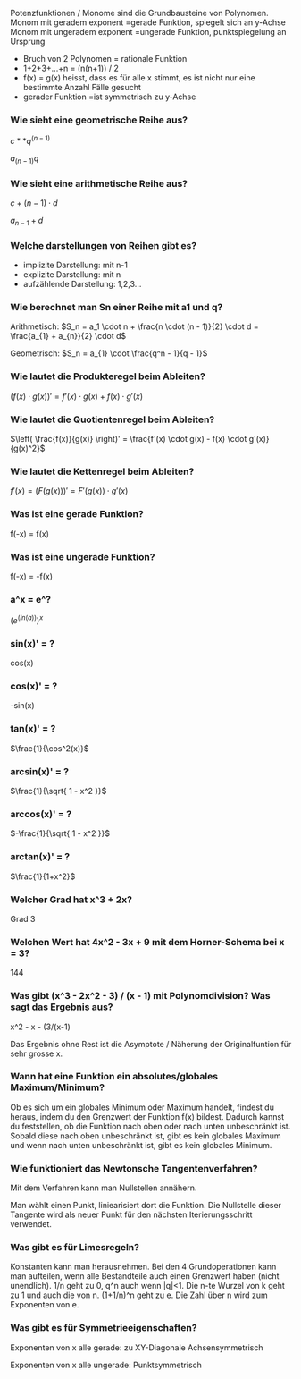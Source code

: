Potenzfunktionen / Monome sind die Grundbausteine von Polynomen.
Monom mit geradem exponent =gerade Funktion, spiegelt sich an y-Achse
Monom mit ungeradem exponent =ungerade Funktion, punktspiegelung an Ursprung
- Bruch von 2 Polynomen = rationale Funktion
- 1+2+3+...+n = (n(n+1)) / 2
- f(x) = g(x) heisst, dass es für alle x stimmt, es ist nicht nur eine bestimmte Anzahl Fälle gesucht
- gerader Funktion =ist symmetrisch zu y-Achse

### Wie sieht eine geometrische Reihe aus?
$c ** q^(n-1)$

$a_(n-1) q$

### Wie sieht eine arithmetische Reihe aus?
$c + (n-1) \cdot d$

$a_{n-1} + d$

### Welche darstellungen von Reihen gibt es?
- implizite Darstellung: mit n-1
- explizite Darstellung: mit n
- aufzählende Darstellung: 1,2,3...

### Wie berechnet man Sn einer Reihe mit a1 und q?
Arithmetisch: $S_n = a_1 \cdot n + \frac{n \cdot (n - 1)}{2} \cdot d = \frac{a_{1} + a_{n}}{2} \cdot d$

Geometrisch: $S_n = a_{1} \cdot \frac{q^n - 1}{q - 1}$

### Wie lautet die Produkteregel beim Ableiten?
$(f(x) \cdot g(x))' = f'(x) \cdot g(x) + f(x) \cdot g'(x)$

### Wie lautet die Quotientenregel beim Ableiten?
$\left( \frac{f(x)}{g(x)} \right)' = \frac{f'(x) \cdot g(x) - f(x) \cdot g'(x)}{g(x)^2}$

### Wie lautet die Kettenregel beim Ableiten?
$f'(x) = (F(g(x)))' = F'(g(x)) \cdot g'(x)$

### Was ist eine gerade Funktion?
f(-x) = f(x)

### Was ist eine ungerade Funktion?
f(-x) = -f(x)

### a^x = e^?
$(e^(ln(a)))^x$

### sin(x)' = ?
cos(x)

###  cos(x)' = ?
-sin(x)

### tan(x)' = ?
$\frac{1}{\cos^2(x)}$

### arcsin(x)' = ?
$\frac{1}{\sqrt{ 1 - x^2 }}$

### arccos(x)' = ?
$-\frac{1}{\sqrt{ 1 - x^2 }}$

### arctan(x)' = ?
$\frac{1}{1+x^2}$

### Welcher Grad hat x^3 + 2x?
Grad 3

### Welchen Wert hat 4x^2 - 3x + 9 mit dem Horner-Schema bei x = 3?
144

### Was gibt (x^3 - 2x^2 - 3) / (x - 1) mit Polynomdivision? Was sagt das Ergebnis aus?
x^2 - x - (3/(x-1)

Das Ergebnis ohne Rest ist die Asymptote / Näherung der Originalfuntion für sehr grosse x.

### Wann hat eine Funktion ein absolutes/globales Maximum/Minimum?
Ob es sich um ein globales Minimum oder Maximum handelt, findest du heraus, indem du den Grenzwert der Funktion f(x) bildest. Dadurch kannst du feststellen, ob die Funktion nach oben oder nach unten unbeschränkt ist. Sobald diese nach oben unbeschränkt ist, gibt es kein globales Maximum und wenn nach unten unbeschränkt ist, gibt es kein globales Minimum.

### Wie funktioniert das Newtonsche Tangentenverfahren?
Mit dem Verfahren kann man Nullstellen annähern.

Man wählt einen Punkt, liniearisiert dort die Funktion. Die Nullstelle dieser Tangente wird als neuer Punkt für den nächsten Iterierungsschritt verwendet.

### Was gibt es für Limesregeln?
Konstanten kann man herausnehmen. Bei den 4 Grundoperationen kann man aufteilen, wenn alle Bestandteile auch einen Grenzwert haben (nicht unendlich). 1/n geht zu 0, q^n auch wenn |q|<1. Die n-te Wurzel von k geht zu 1 und auch die von n. (1+1/n)^n geht zu e. Die Zahl über n wird zum Exponenten von e.

### Was gibt es für Symmetrieeigenschaften?
Exponenten von x alle gerade: zu XY-Diagonale Achsensymmetrisch

Exponenten von x alle ungerade: Punktsymmetrisch